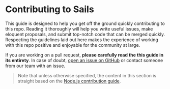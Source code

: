 # Contributing to Sails

This guide is designed to help you get off the ground quickly contributing to this repo.  Reading it thoroughly will help you write useful issues, make eloquent proposals, and submit top-notch code that can be merged quickly.  Respecting the guidelines laid out here makes the experience of working with this repo positive and enjoyable for the community at large.

If you are working on a pull request, **please carefully read the this guide in its entirety**. In case of doubt, [open an issue on GitHub](https://github.com/Goostavo/whatsapp-statistics/issues/new) or contact someone from our team with an issue.

> Note that unless otherwise specified, the content in this section is straight based on the [Node.js contribution guide](https://github.com/joyent/node/blob/master/CONTRIBUTING.md#contributing).
